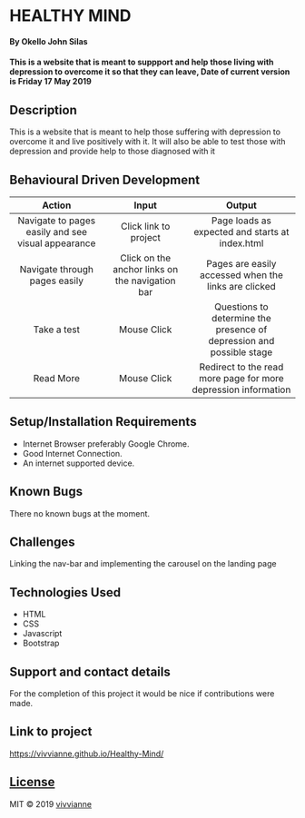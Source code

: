 # HEALTHY MIND
#### By **Okello John Silas**
#### This is a website that is meant to suppport and help those living with depression to overcome it so that they can leave, Date of current version is Friday 17 May 2019
## Description
This is a website that is meant to help those suffering with depression to overcome it and live positively with it. It will also be able to test those with depression and provide help to those diagnosed with it
## Behavioural Driven Development
|                        Action                       |                       Input                      |                                  Output                                 |
|:---------------------------------------------------:|:------------------------------------------------:|:-----------------------------------------------------------------------:|
| Navigate to pages easily  and see visual appearance |               Click link to project              |             Page loads as expected and starts at index.html             |
| Navigate through pages easily                       | Click on the anchor links  on the navigation bar | Pages are easily accessed  when the links are clicked                   |
|                     Take a test                     |                    Mouse Click                   | Questions to determine the  presence of depression and  possible stage  |
|                      Read More                      |                    Mouse Click                   |      Redirect to the read more page for more depression information     |
<!-- ## Visual Representation -->
<!-- ![Screen Shot 1](https://github.com/okellojohnsilas/Pig-Dice-Game/blob/master/img/screenshot1.png) -->
<!-- ![Screen Shot 2](https://github.com/okellojohnsilas/Pig-Dice-Game/blob/master/img/screenshot2.png)
![Screen Shot 3](https://github.com/okellojohnsilas/Pig-Dice-Game/blob/master/img/screenshot3.png)
![Screen Shot 4](https://github.com/okellojohnsilas/Pig-Dice-Game/blob/master/img/screenshot4.png) -->
## Setup/Installation Requirements
* Internet Browser preferably Google Chrome.
* Good Internet Connection.
* An internet supported device.
## Known Bugs
There no known bugs at the moment.
## Challenges
Linking the nav-bar and implementing the carousel on the landing page
## Technologies Used
* HTML 
* CSS 
* Javascript
* Bootstrap
## Support and contact details
For the completion of this project it would be nice if contributions were made.
## Link to project
https://vivvianne.github.io/Healthy-Mind/
## [License](https://github.com/vivvianne/Healthy-Mind/blob/master/LICENSE.md)
MIT © 2019 [vivvianne](https://github.com/vivvianne)

  